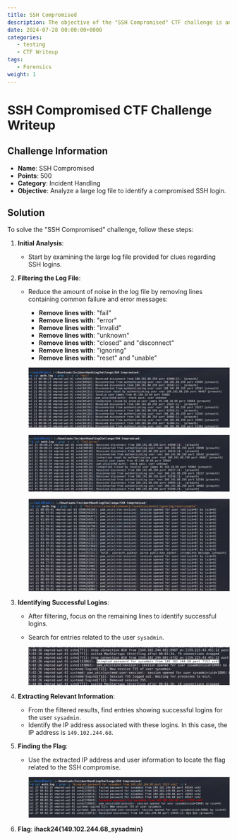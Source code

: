 ```yaml
---
title: SSH Compromised
description: The objective of the "SSH Compromised" CTF challenge is analyze a large log file to identify a compromised SSH login.
date: 2024-07-28 00:00:00+0000
categories:
   - testing
   - CTF Writeup
tags:
   - Forensics
weight: 1     
---
```

# SSH Compromised CTF Challenge Writeup

## Challenge Information
- **Name**: SSH Compromised
- **Points**: 500
- **Category**: Incident Handling
- **Objective**: Analyze a large log file to identify a compromised SSH login.

## Solution
To solve the "SSH Compromised" challenge, follow these steps:

1. **Initial Analysis**:
   - Start by examining the large log file provided for clues regarding SSH logins.

2. **Filtering the Log File**:
   - Reduce the amount of noise in the log file by removing lines containing common failure and error messages:
     - **Remove lines with**: "fail"
     - **Remove lines with**: "error"
     - **Remove lines with**: "invalid"
     - **Remove lines with**: "unknown"
     - **Remove lines with**: "closed" and "disconnect"
     - **Remove lines with**: "ignoring"
     - **Remove lines with**: "reset" and "unable"


      ![Fail Removed](<removing fail.png>)


      ![Error Removed](<removing error.png>)


      ![Removed Almost Everything](<removed almost everything.png>)

3. **Identifying Successful Logins**:
   - After filtering, focus on the remaining lines to identify successful logins.
   - Search for entries related to the user `sysadmin`.


        ![Found Stuff](<foud stuff.png>)

4. **Extracting Relevant Information**:
   - From the filtered results, find entries showing successful logins for the user `sysadmin`.
   - Identify the IP address associated with these logins. In this case, the IP address is `149.102.244.68`.

5. **Finding the Flag**:
   - Use the extracted IP address and user information to locate the flag related to the SSH compromise.



      ![Flag](flag.png)


6. **Flag**: **ihack24{149.102.244.68_sysadmin}**